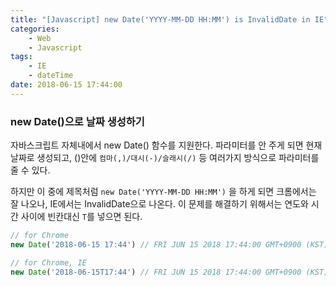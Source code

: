 ```yaml
---
title: "[Javascript] new Date('YYYY-MM-DD HH:MM') is InvalidDate in IE"
categories:
    - Web
    - Javascript
tags:
    - IE
    - dateTime
date: 2018-06-15 17:44:00
---
```


### new Date()으로 날짜 생성하기
자바스크립트 자체내에서 new Date() 함수를 지원한다. 
파라미터를 안 주게 되면 현재 날짜로 생성되고, 
()안에 `컴마(,)/대시(-)/슬래시(/)` 등 여러가지 방식으로 파라미터를 줄 수 있다.

하지만 이 중에 제목처럼 `new Date('YYYY-MM-DD HH:MM')` 을 하게 되면 크롬에서는 잘 나오나, 
IE에서는 InvalidDate으로 나온다.
이 문제를 해결하기 위해서는 연도와 시간 사이에 빈칸대신 `T`를 넣으면 된다.

```jsx
// for Chrome
new Date('2018-06-15 17:44') // FRI JUN 15 2018 17:44:00 GMT+0900 (KST) 

// for Chrome, IE
new Date('2018-06-15T17:44') // FRI JUN 15 2018 17:44:00 GMT+0900 (KST) 
```